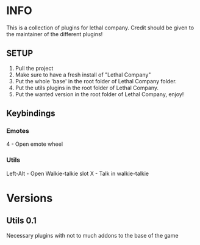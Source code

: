 # INFO
This is a collection of plugins for lethal company. Credit should be given to the maintainer of the different plugins!

## SETUP

1. Pull the project
2. Make sure to have a fresh install of "Lethal Company"
3. Put the whole 'base' in the root folder of Lethal Company folder.
4. Put the utils plugins in the root folder of Lethal Company.
5. Put the wanted version in the root folder of Lethal Company, enjoy!

## Keybindings

### Emotes
4 - Open emote wheel

### Utils
Left-Alt - Open Walkie-talkie slot
X - Talk in walkie-talkie

# Versions

## Utils 0.1
Necessary plugins with not to much addons to the base of the game
